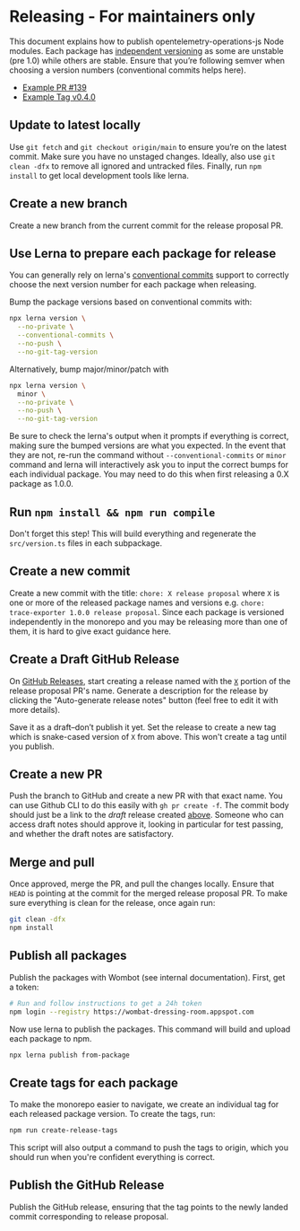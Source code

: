 # Releasing - For maintainers only

This document explains how to publish opentelemetry-operations-js Node modules.
Each package has [independent
versioning](https://github.com/lerna/lerna#independent-mode) as some are
unstable (pre 1.0) while others are stable. Ensure that you’re following semver
when choosing a version numbers (conventional commits helps here).

- [Example PR #139](https://github.com/GoogleCloudPlatform/opentelemetry-operations-js/pull/139)
- [Example Tag v0.4.0](https://github.com/GoogleCloudPlatform/opentelemetry-operations-js/releases/tag/v0.4.0)

## Update to latest locally

Use `git fetch` and `git checkout origin/main` to ensure you’re on the latest commit. Make sure
you have no unstaged changes. Ideally, also use `git clean -dfx` to remove all ignored and
untracked files. Finally, run `npm install` to get local development tools like lerna.

## Create a new branch

Create a new branch from the current commit for the release proposal PR.

## Use Lerna to prepare each package for release

You can generally rely on lerna's [conventional
commits](https://www.conventionalcommits.org/en/v1.0.0/) support to correctly
choose the next version number for each package when releasing.

Bump the package versions based on conventional commits with:

```bash
npx lerna version \
  --no-private \
  --conventional-commits \
  --no-push \
  --no-git-tag-version
```

Alternatively, bump major/minor/patch with

```bash
npx lerna version \
  minor \
  --no-private \
  --no-push \
  --no-git-tag-version
```

Be sure to check the lerna's output when it prompts if everything is correct,
making sure the bumped versions are what you expected. In the event that they
are not, re-run the command without `--conventional-commits` or `minor`
command and lerna will interactively ask you to input the correct bumps for
each individual package. You may need to do this when first releasing a 0.X
package as 1.0.0.

## Run `npm install && npm run compile`

Don't forget this step! This will build everything and regenerate the
`src/version.ts` files in each subpackage.

## Create a new commit

Create a new commit with the title: `chore: X release proposal` where `X` is one
or more of the released package names and versions e.g. `chore: trace-exporter
1.0.0 release proposal`. Since each package is versioned independently in the
monorepo and you may be releasing more than one of them, it is hard to give
exact guidance here.

## Create a Draft GitHub Release

On [GitHub
Releases](https://github.com/GoogleCloudPlatform/opentelemetry-operations-js/releases),
start creating a release named with the [`X`](#create-a-new-commit) portion of
the release proposal PR's name. Generate a description for the release by
clicking the "Auto-generate release notes" button (feel free to edit it with
more details).

Save it as a draft–don’t publish it yet. Set the release to create a new tag
which is snake-cased version of `X` from above. This won't create a tag until
you publish.

## Create a new PR

Push the branch to GitHub and create a new PR with that exact name. You can use
Github CLI to do this easily with `gh pr create -f`. The commit body should just
be a link to the *draft* release created
[above](#create-a-draft-github-release). Someone who can access draft notes
should approve it, looking in particular for test passing, and whether the draft
notes are satisfactory.

## Merge and pull

Once approved, merge the PR, and pull the changes locally. Ensure that `HEAD` is
pointing at the commit for the merged release proposal PR. To make sure
everything is clean for the release, once again run:

```bash
git clean -dfx
npm install
```

## Publish all packages

Publish the packages with Wombot (see internal documentation). First, get
a token:

```bash
# Run and follow instructions to get a 24h token
npm login --registry https://wombat-dressing-room.appspot.com
```

Now use lerna to publish the packages. This command will build and upload each package to
npm.

```bash
npx lerna publish from-package
```

## Create tags for each package

To make the monorepo easier to navigate, we create an individual tag for each
released package version. To create the tags, run:

```bash
npm run create-release-tags
```

This script will also output a command to push the tags to origin, which you
should run when you're confident everything is correct.

## Publish the GitHub Release

Publish the GitHub release, ensuring that the tag points to the newly landed
commit corresponding to release proposal.
